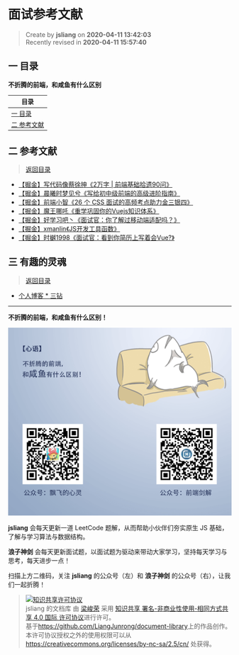 面试参考文献
===

> Create by **jsliang** on **2020-04-11 13:42:03**  
> Recently revised in **2020-04-11 15:57:40**

## <a name="chapter-one" id="chapter-one"></a>一 目录

**不折腾的前端，和咸鱼有什么区别**

| 目录 |
| --- | 
| [一 目录](#chapter-one) | 
| <a name="catalog-chapter-two" id="catalog-chapter-two"></a>[二 参考文献](#chapter-two) |

## <a name="chapter-two" id="chapter-two"></a>二 参考文献

> [返回目录](#chapter-one)

* [【掘金】写代码像蔡徐抻《2万字 | 前端基础拾遗90问》](https://juejin.im/post/5e8b261ae51d4546c0382ab4)
* [【掘金】晨曦时梦见兮《写给初中级前端的高级进阶指南》](https://juejin.im/post/5e7c08bde51d455c4c66ddad)
* [【掘金】前端小智《26 个 CSS 面试的高频考点助力金三银四》](https://juejin.im/post/5e8fb5b16fb9a03c464934a8)
* [【掘金】魔王哪吒《重学巩固你的Vuejs知识体系》](https://juejin.im/post/5e6e2a5a5188254974680f6a)
* [【掘金】好学习吧丶《面试官：你了解过移动端适配吗？》](https://juejin.im/post/5e6caf55e51d4526ff026a71)
* [【掘金】xmanlin《JS开发工具函数》](https://juejin.im/post/5e6cf42bf265da57397e3694)
* [【掘金】时樾1998《面试官：看到你简历上写着会Vue?》](https://juejin.im/post/5e80a179f265da47e84e5c06)

## <a name="chapter-three" id="chapter-three"></a>三 有趣的灵魂

> [返回目录](#chapter-one)

* [个人博客 * 三钻](https://tridiamond.me/)

---

**不折腾的前端，和咸鱼有什么区别！**

![图](../../../public-repertory/img/z-index-small.png)

**jsliang** 会每天更新一道 LeetCode 题解，从而帮助小伙伴们夯实原生 JS 基础，了解与学习算法与数据结构。

**浪子神剑** 会每天更新面试题，以面试题为驱动来带动大家学习，坚持每天学习与思考，每天进步一点！

扫描上方二维码，关注 **jsliang** 的公众号（左）和 **浪子神剑** 的公众号（右），让我们一起折腾！

> <a rel="license" href="http://creativecommons.org/licenses/by-nc-sa/4.0/"><img alt="知识共享许可协议" style="border-width:0" src="https://i.creativecommons.org/l/by-nc-sa/4.0/88x31.png" /></a><br /><span xmlns:dct="http://purl.org/dc/terms/" property="dct:title">jsliang 的文档库</span> 由 <a xmlns:cc="http://creativecommons.org/ns#" href="https://github.com/LiangJunrong/document-library" property="cc:attributionName" rel="cc:attributionURL">梁峻荣</a> 采用 <a rel="license" href="http://creativecommons.org/licenses/by-nc-sa/4.0/">知识共享 署名-非商业性使用-相同方式共享 4.0 国际 许可协议</a>进行许可。<br />基于<a xmlns:dct="http://purl.org/dc/terms/" href="https://github.com/LiangJunrong/document-library" rel="dct:source">https://github.com/LiangJunrong/document-library</a>上的作品创作。<br />本许可协议授权之外的使用权限可以从 <a xmlns:cc="http://creativecommons.org/ns#" href="https://creativecommons.org/licenses/by-nc-sa/2.5/cn/" rel="cc:morePermissions">https://creativecommons.org/licenses/by-nc-sa/2.5/cn/</a> 处获得。